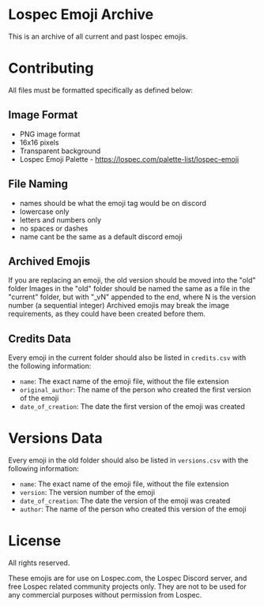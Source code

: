 # Lospec Emoji Archive

This is an archive of all current and past lospec emojis.

# Contributing

All files must be formatted specifically as defined below:

## Image Format
- PNG image format
- 16x16 pixels
- Transparent background
- Lospec Emoji Palette - https://lospec.com/palette-list/lospec-emoji

## File Naming
- names should be what the emoji tag would be on discord
- lowercase only
- letters and numbers only
- no spaces or dashes
- name cant be the same as a default discord emoji

## Archived Emojis
If you are replacing an emoji, the old version should be moved into the "old" folder
Images in the "old" folder should be named the same as a file in the "current" folder, but with "_vN" appended to the end, where N is the version number (a sequential integer)
Archived emojis may break the image requirements, as they could have been created before them.

## Credits Data
Every emoji in the current folder should also be listed in `credits.csv` with the following information:
- `name`: The exact name of the emoji file, without the file extension
- `original_author`: The name of the person who created the first version of the emoji
- `date_of_creation`: The date the first version of the emoji was created

# Versions Data
Every emoji in the old folder should also be listed in `versions.csv` with the following information:
- `name`: The exact name of the emoji file, without the file extension
- `version`: The version number of the emoji
- `date_of_creation`: The date the version of the emoji was created
- `author`: The name of the person who created this version of the emoji

# License

All rights reserved.

These emojis are for use on Lospec.com, the Lospec Discord server, and free Lospec related community projects only. They are not to be used for any commercial purposes without permission from Lospec.

